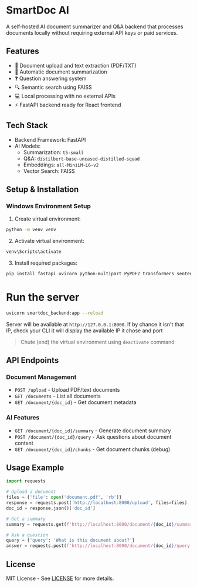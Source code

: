 # SmartDoc AI

A self-hosted AI document summarizer and Q&A backend that processes documents locally without requiring external API keys or paid services.

## Features

- 🔎 Document upload and text extraction (PDF/TXT) 
- 📝 Automatic document summarization
- ❓ Question answering system
- 🔍 Semantic search using FAISS
- 💻 Local processing with no external APIs
- ⚡ FastAPI backend ready for React frontend

## Tech Stack

- Backend Framework: FastAPI
- AI Models:
  - Summarization: `t5-small`
  - Q&A: `distilbert-base-uncased-distilled-squad`
  - Embeddings: `all-MiniLM-L6-v2`
  - Vector Search: FAISS

## Setup & Installation

### Windows Environment Setup
1. Create virtual environment:
```bash
python -m venv venv
```

2. Activate virtual environment:
```bash
venv\Scripts\activate
```

3. Install required packages:
```bash
pip install fastapi uvicorn python-multipart PyPDF2 transformers sentence-transformers faiss-cpu torch numpy
```

# Run the server
```bash
uvicorn smartdoc_backend:app --reload
```
Server will be available at `http://127.0.0.1:8000`. If by chance it isn't that IP, check your CLI it will display the available IP it chose and port

> Chute (end) the virtual environment using `deactivate` command 

## API Endpoints

### Document Management

- `POST /upload` - Upload PDF/text documents
- `GET /documents` - List all documents
- `GET /document/{doc_id}` - Get document metadata

### AI Features

- `GET /document/{doc_id}/summary` - Generate document summary
- `POST /document/{doc_id}/query` - Ask questions about document content
- `GET /document/{doc_id}/chunks` - Get document chunks (debug)

## Usage Example

```python
import requests

# Upload a document
files = {'file': open('document.pdf', 'rb')}
response = requests.post('http://localhost:8000/upload', files=files)
doc_id = response.json()['doc_id']

# Get a summary
summary = requests.get(f'http://localhost:8000/document/{doc_id}/summary')

# Ask a question
query = {'query': 'What is this document about?'}
answer = requests.post(f'http://localhost:8000/document/{doc_id}/query', json=query)
```

## License
MIT License - See [LICENSE](LICENSE) for more details.
